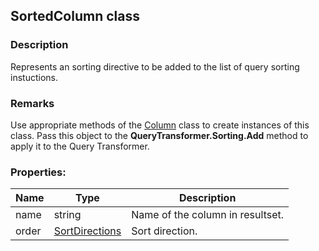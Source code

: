 ## SortedColumn class
### Description
Represents an sorting directive to be added to the list of query sorting instuctions.

### Remarks
Use appropriate methods of the [Column](~/docs/Column.md) class to create instances of this class. Pass this object to the **QueryTransformer.Sorting.Add** method to apply it to the Query Transformer.

### Properties:
Name         | Type          | Description
------------ | ------------- | -------------
name | string | Name of the column in resultset.
order | [SortDirections](~/docs/SortDirections.md) | Sort direction.

